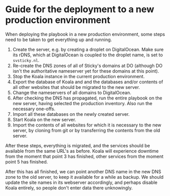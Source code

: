 # Guide for the deployment to a new production environment

When deploying the playbook in a new production environment, some steps need to
be taken to get everything up and running.

1. Create the server, e.g. by creating a droplet on DigitalOcean. Make sure its
   rDNS, which at DigitalOcean is coupled to the droplet name, is set to
   `svsticky.nl`.
1. Re-create the DNS zones of all of Sticky's domains at DO (although DO isn't
   the authoritative nameserver yet for these domains at this point).
1. Stop the Koala instance in the current production environment.
1. Export the database of Koala and and the databases and/or contents of all
   other websites that should be migrated to the new server.
1. Change the nameservers of all domains to DigitalOcean.
1. After checking the DNS has propagated, run the entire playbook on the new
   server, having selected the production inventory. Also run the necessary 
   one-offs.
1. Import all these databases on the newly created server.
1. Start Koala on the new server.
1. Import the contents of all websites for which it is necessary to the new
   server, by cloning from git or by transferring the contents from the old
   server.

After these steps, everything is migrated, and the services should be available
from the same URL's as before. Koala will experience downtime from the moment
that point 3 has finished, other services from the moment point 5 has finished.

After this has all finished, we can point another DNS name in the new DNS zone
to the old server, to keep it available for a while as backup. We should update
the site names in its webserver accordingly, and perhaps disable Koala entirely,
so people don't enter data there unknowingly.
